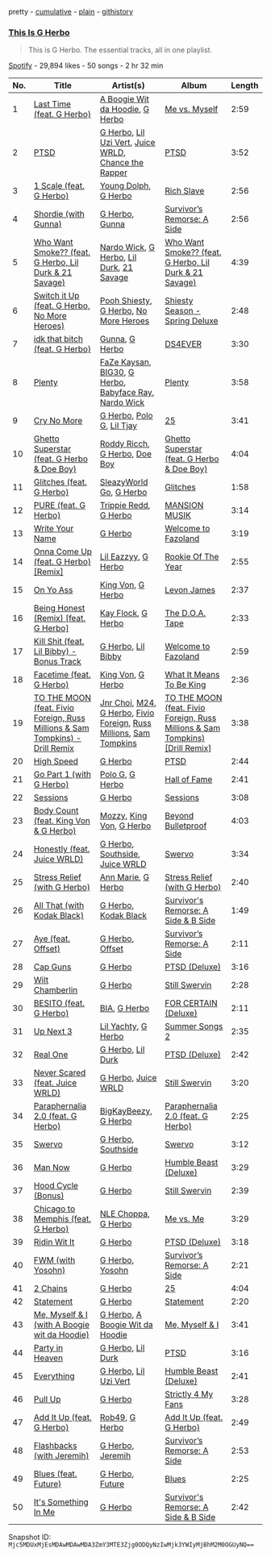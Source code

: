 pretty - [cumulative](/playlists/cumulative/37i9dQZF1DZ06evO3rtuJW.md) - [plain](/playlists/plain/37i9dQZF1DZ06evO3rtuJW) - [githistory](https://github.githistory.xyz/mackorone/spotify-playlist-archive/blob/main/playlists/plain/37i9dQZF1DZ06evO3rtuJW)

### [This Is G Herbo](https://open.spotify.com/playlist/37i9dQZF1DZ06evO3rtuJW)

> This is G Herbo\. The essential tracks, all in one playlist.

[Spotify](https://open.spotify.com/user/spotify) - 29,894 likes - 50 songs - 2 hr 32 min

| No. | Title | Artist(s) | Album | Length |
|---|---|---|---|---|
| 1 | [Last Time \(feat\. G Herbo\)](https://open.spotify.com/track/4bgfOF85wLRLtVtDeuwlNH) | [A Boogie Wit da Hoodie](https://open.spotify.com/artist/31W5EY0aAly4Qieq6OFu6I), [G Herbo](https://open.spotify.com/artist/5QdEbQJ3ylBnc3gsIASAT5) | [Me vs\. Myself](https://open.spotify.com/album/2iKQjWWBysdCf52lSiwA03) | 2:59 |
| 2 | [PTSD](https://open.spotify.com/track/1C8ux1YWLMHCenYJFiIV4Z) | [G Herbo](https://open.spotify.com/artist/5QdEbQJ3ylBnc3gsIASAT5), [Lil Uzi Vert](https://open.spotify.com/artist/4O15NlyKLIASxsJ0PrXPfz), [Juice WRLD](https://open.spotify.com/artist/4MCBfE4596Uoi2O4DtmEMz), [Chance the Rapper](https://open.spotify.com/artist/1anyVhU62p31KFi8MEzkbf) | [PTSD](https://open.spotify.com/album/14YY4ksyKkVbBsZ5TJt0Zr) | 3:52 |
| 3 | [1 Scale \(feat\. G Herbo\)](https://open.spotify.com/track/5gmkw2031VVIboYqPIjSWB) | [Young Dolph](https://open.spotify.com/artist/3HiuzBlSW7pGDXlSFMhO2g), [G Herbo](https://open.spotify.com/artist/5QdEbQJ3ylBnc3gsIASAT5) | [Rich Slave](https://open.spotify.com/album/5LURLNXIyqBHpe5vvRTKHY) | 2:56 |
| 4 | [Shordie \(with Gunna\)](https://open.spotify.com/track/6H6ZtVp6DymejLOJLdRzOI) | [G Herbo](https://open.spotify.com/artist/5QdEbQJ3ylBnc3gsIASAT5), [Gunna](https://open.spotify.com/artist/2hlmm7s2ICUX0LVIhVFlZQ) | [Survivor’s Remorse: A Side](https://open.spotify.com/album/11KPzNJd5GlFhb1R11cZVr) | 2:56 |
| 5 | [Who Want Smoke?? \(feat\. G Herbo, Lil Durk & 21 Savage\)](https://open.spotify.com/track/4yNoUQkYf1QF8iYlEzNynH) | [Nardo Wick](https://open.spotify.com/artist/0Njy6yR9LykNKYg9yE23QN), [G Herbo](https://open.spotify.com/artist/5QdEbQJ3ylBnc3gsIASAT5), [Lil Durk](https://open.spotify.com/artist/3hcs9uc56yIGFCSy9leWe7), [21 Savage](https://open.spotify.com/artist/1URnnhqYAYcrqrcwql10ft) | [Who Want Smoke?? \(feat\. G Herbo, Lil Durk & 21 Savage\)](https://open.spotify.com/album/5aSofcF0U90UxJaDr62r6X) | 4:39 |
| 6 | [Switch it Up \(feat\. G Herbo, No More Heroes\)](https://open.spotify.com/track/06BY7fb0Ztz7f7JPRWSBZ3) | [Pooh Shiesty](https://open.spotify.com/artist/5F1aAS1duwlzExnPs3l2Xe), [G Herbo](https://open.spotify.com/artist/5QdEbQJ3ylBnc3gsIASAT5), [No More Heroes](https://open.spotify.com/artist/6TsHQClbheVZTyc97g5Nc4) | [Shiesty Season \- Spring Deluxe](https://open.spotify.com/album/4Dn7V8EU84yPMe03MsefyU) | 2:48 |
| 7 | [idk that bitch \(feat\. G Herbo\)](https://open.spotify.com/track/0n56YWlnKfK1meIGHwMFWt) | [Gunna](https://open.spotify.com/artist/2hlmm7s2ICUX0LVIhVFlZQ), [G Herbo](https://open.spotify.com/artist/5QdEbQJ3ylBnc3gsIASAT5) | [DS4EVER](https://open.spotify.com/album/02uWB8Kekadkl3yGBoOOcx) | 3:30 |
| 8 | [Plenty](https://open.spotify.com/track/0jpyhIyvdVZUagbPP9IiZI) | [FaZe Kaysan](https://open.spotify.com/artist/6BgMniiBxLHe43o8nx5MIp), [BIG30](https://open.spotify.com/artist/4nZmMrwH6LxHnCzQv4IFUE), [G Herbo](https://open.spotify.com/artist/5QdEbQJ3ylBnc3gsIASAT5), [Babyface Ray](https://open.spotify.com/artist/3zZ88AwlTwfCJkowsFCvLA), [Nardo Wick](https://open.spotify.com/artist/0Njy6yR9LykNKYg9yE23QN) | [Plenty](https://open.spotify.com/album/097aY57QMnEguasSbYWyoW) | 3:58 |
| 9 | [Cry No More](https://open.spotify.com/track/1TwQ0XtQfCgcstxhpOSg7t) | [G Herbo](https://open.spotify.com/artist/5QdEbQJ3ylBnc3gsIASAT5), [Polo G](https://open.spotify.com/artist/6AgTAQt8XS6jRWi4sX7w49), [Lil Tjay](https://open.spotify.com/artist/6jGMq4yGs7aQzuGsMgVgZR) | [25](https://open.spotify.com/album/7AvdSuKYkwzJA8upKuW6zz) | 3:41 |
| 10 | [Ghetto Superstar \(feat\. G Herbo & Doe Boy\)](https://open.spotify.com/track/5QdVpZhASstTN4BBwglPz6) | [Roddy Ricch](https://open.spotify.com/artist/757aE44tKEUQEqRuT6GnEB), [G Herbo](https://open.spotify.com/artist/5QdEbQJ3ylBnc3gsIASAT5), [Doe Boy](https://open.spotify.com/artist/6aLoJJxz7MV2iZ423S8tJC) | [Ghetto Superstar \(feat\. G Herbo & Doe Boy\)](https://open.spotify.com/album/2MTfZnikwjrMJ20QSomF5j) | 4:04 |
| 11 | [Glitches \(feat\. G Herbo\)](https://open.spotify.com/track/41NdzKqZKg6i629P4UxUaO) | [SleazyWorld Go](https://open.spotify.com/artist/7FOQfJbC3e4GNoheojERnF), [G Herbo](https://open.spotify.com/artist/5QdEbQJ3ylBnc3gsIASAT5) | [Glitches](https://open.spotify.com/album/33zs2J5lgdvrtKwJwQRKOh) | 1:58 |
| 12 | [PURE \(feat\. G Herbo\)](https://open.spotify.com/track/1GOifqA2EoXqxwFB5aFrWI) | [Trippie Redd](https://open.spotify.com/artist/6Xgp2XMz1fhVYe7i6yNAax), [G Herbo](https://open.spotify.com/artist/5QdEbQJ3ylBnc3gsIASAT5) | [MANSION MUSIK](https://open.spotify.com/album/0F166z0TRwmSRuHBOId890) | 3:14 |
| 13 | [Write Your Name](https://open.spotify.com/track/1nbFaXgi6FVywm9BN4UmUt) | [G Herbo](https://open.spotify.com/artist/5QdEbQJ3ylBnc3gsIASAT5) | [Welcome to Fazoland](https://open.spotify.com/album/5T1xg0VySf2wbzswK84Lbl) | 3:19 |
| 14 | [Onna Come Up \(feat\. G Herbo\) \[Remix\]](https://open.spotify.com/track/05WPbN0RZeYj62c4VGpldv) | [Lil Eazzyy](https://open.spotify.com/artist/0rpUnzu4JIoRkKkGvdcm7b), [G Herbo](https://open.spotify.com/artist/5QdEbQJ3ylBnc3gsIASAT5) | [Rookie Of The Year](https://open.spotify.com/album/6RJcigjcQHiRUfoIhxCRcB) | 2:55 |
| 15 | [On Yo Ass](https://open.spotify.com/track/1GieuvkMLaSeu57s1BRVNP) | [King Von](https://open.spotify.com/artist/6QtgPSJPSzcnn7dPZ4VINp), [G Herbo](https://open.spotify.com/artist/5QdEbQJ3ylBnc3gsIASAT5) | [Levon James](https://open.spotify.com/album/1ZRAeQ6zsPJ5W1K3DvpRpP) | 2:37 |
| 16 | [Being Honest \(Remix\) \[feat\. G Herbo\]](https://open.spotify.com/track/2344qwORd0Q3bZhwssd2mw) | [Kay Flock](https://open.spotify.com/artist/2AMeiDbfU2vonrTkpXDKUu), [G Herbo](https://open.spotify.com/artist/5QdEbQJ3ylBnc3gsIASAT5) | [The D.O.A\. Tape](https://open.spotify.com/album/5DMfgmlbRD0HeUi5QQgOAD) | 2:33 |
| 17 | [Kill Shit \(feat\. Lil Bibby\) \- Bonus Track](https://open.spotify.com/track/4DLO89J3G62BcXy6coIukw) | [G Herbo](https://open.spotify.com/artist/5QdEbQJ3ylBnc3gsIASAT5), [Lil Bibby](https://open.spotify.com/artist/4uSN8Y3kgFNVULUWsZEAVW) | [Welcome to Fazoland](https://open.spotify.com/album/5T1xg0VySf2wbzswK84Lbl) | 2:59 |
| 18 | [Facetime \(feat\. G Herbo\)](https://open.spotify.com/track/0AfBqvVQowOxKyau7NxUWp) | [King Von](https://open.spotify.com/artist/6QtgPSJPSzcnn7dPZ4VINp), [G Herbo](https://open.spotify.com/artist/5QdEbQJ3ylBnc3gsIASAT5) | [What It Means To Be King](https://open.spotify.com/album/3nrdCjP7QGBqMEutGTtT1B) | 2:36 |
| 19 | [TO THE MOON \(feat\. Fivio Foreign, Russ Millions & Sam Tompkins\) \- Drill Remix](https://open.spotify.com/track/3rF1pPjaDjWuIUCTXpMGIv) | [Jnr Choi](https://open.spotify.com/artist/1Z25ZlGHqqlr3o1UGQOfNn), [M24](https://open.spotify.com/artist/601bmA9VRZnMVclsxG7W6T), [G Herbo](https://open.spotify.com/artist/5QdEbQJ3ylBnc3gsIASAT5), [Fivio Foreign](https://open.spotify.com/artist/14CHVeJGrR5xgUGQFV5BVM), [Russ Millions](https://open.spotify.com/artist/3FoFW2AoUGRHBacC6i4x4p), [Sam Tompkins](https://open.spotify.com/artist/04uu8U3I1h26Fp2NBkPTRZ) | [TO THE MOON \(feat\. Fivio Foreign, Russ Millions & Sam Tompkins\) \[Drill Remix\]](https://open.spotify.com/album/0ddJiwySvz540rC18Qn2aY) | 3:38 |
| 20 | [High Speed](https://open.spotify.com/track/6CibhjvNeSRJRy6XGshcZ4) | [G Herbo](https://open.spotify.com/artist/5QdEbQJ3ylBnc3gsIASAT5) | [PTSD](https://open.spotify.com/album/14YY4ksyKkVbBsZ5TJt0Zr) | 2:44 |
| 21 | [Go Part 1 \(with G Herbo\)](https://open.spotify.com/track/1EnWTwagv0XR5OJ51WMdzj) | [Polo G](https://open.spotify.com/artist/6AgTAQt8XS6jRWi4sX7w49), [G Herbo](https://open.spotify.com/artist/5QdEbQJ3ylBnc3gsIASAT5) | [Hall of Fame](https://open.spotify.com/album/7KSf6p0G0mZd7j60etVTwT) | 2:41 |
| 22 | [Sessions](https://open.spotify.com/track/03gHIjYCwrOia5nNwg7jmT) | [G Herbo](https://open.spotify.com/artist/5QdEbQJ3ylBnc3gsIASAT5) | [Sessions](https://open.spotify.com/album/7yaedwQjo5ai0h1EEI9ymx) | 3:08 |
| 23 | [Body Count \(feat\. King Von & G Herbo\)](https://open.spotify.com/track/30AW1wD8qK1Bqw3Z44xs3f) | [Mozzy](https://open.spotify.com/artist/4AA474G2hRfrHyGrfyDseO), [King Von](https://open.spotify.com/artist/6QtgPSJPSzcnn7dPZ4VINp), [G Herbo](https://open.spotify.com/artist/5QdEbQJ3ylBnc3gsIASAT5) | [Beyond Bulletproof](https://open.spotify.com/album/3Ud5r7QHfMF1UhH8a5M1cH) | 4:03 |
| 24 | [Honestly \(feat\. Juice WRLD\)](https://open.spotify.com/track/1UF7rVR5zDEKLBcFtbumOY) | [G Herbo](https://open.spotify.com/artist/5QdEbQJ3ylBnc3gsIASAT5), [Southside](https://open.spotify.com/artist/23DYJsw4uSCguIqiTIDtcN), [Juice WRLD](https://open.spotify.com/artist/4MCBfE4596Uoi2O4DtmEMz) | [Swervo](https://open.spotify.com/album/2mHjXCn5dRDvuXlJq95mzE) | 3:34 |
| 25 | [Stress Relief \(with G Herbo\)](https://open.spotify.com/track/3furL4HLywxNWxxfTB7wVJ) | [Ann Marie](https://open.spotify.com/artist/3feB1IF85It42sebtWSqws), [G Herbo](https://open.spotify.com/artist/5QdEbQJ3ylBnc3gsIASAT5) | [Stress Relief \(with G Herbo\)](https://open.spotify.com/album/6AGBXSBIDKCAuRYZIXOBMi) | 2:40 |
| 26 | [All That \(with Kodak Black\)](https://open.spotify.com/track/4pE1289TEn8kZ87N08lPOp) | [G Herbo](https://open.spotify.com/artist/5QdEbQJ3ylBnc3gsIASAT5), [Kodak Black](https://open.spotify.com/artist/46SHBwWsqBkxI7EeeBEQG7) | [Survivor's Remorse: A Side & B Side](https://open.spotify.com/album/7i1M24FtpfeRmaztP15sDU) | 1:49 |
| 27 | [Aye \(feat\. Offset\)](https://open.spotify.com/track/3O0W0PorDwqsEuZRl7A9Pi) | [G Herbo](https://open.spotify.com/artist/5QdEbQJ3ylBnc3gsIASAT5), [Offset](https://open.spotify.com/artist/4DdkRBBYG6Yk9Ka8tdJ9BW) | [Survivor’s Remorse: A Side](https://open.spotify.com/album/11KPzNJd5GlFhb1R11cZVr) | 2:11 |
| 28 | [Cap Guns](https://open.spotify.com/track/7I2XiD0oUxwwcTemm2ftFG) | [G Herbo](https://open.spotify.com/artist/5QdEbQJ3ylBnc3gsIASAT5) | [PTSD \(Deluxe\)](https://open.spotify.com/album/19trhRvgk1m0PnD3kmMKLY) | 3:16 |
| 29 | [Wilt Chamberlin](https://open.spotify.com/track/3t4ElXlTaOv5pFZmJBLh06) | [G Herbo](https://open.spotify.com/artist/5QdEbQJ3ylBnc3gsIASAT5) | [Still Swervin](https://open.spotify.com/album/7EHKnNdskf0X7Swu43CKnV) | 2:28 |
| 30 | [BESITO \(feat\. G Herbo\)](https://open.spotify.com/track/1JTJws1FmfNRrF90bns0TT) | [BIA](https://open.spotify.com/artist/6veh5zbFpm31XsPdjBgPER), [G Herbo](https://open.spotify.com/artist/5QdEbQJ3ylBnc3gsIASAT5) | [FOR CERTAIN \(Deluxe\)](https://open.spotify.com/album/76j8Cihag4ps0oykYSo0Bc) | 2:11 |
| 31 | [Up Next 3](https://open.spotify.com/track/2uCncSbMLOMF6rlA2ThdGO) | [Lil Yachty](https://open.spotify.com/artist/6icQOAFXDZKsumw3YXyusw), [G Herbo](https://open.spotify.com/artist/5QdEbQJ3ylBnc3gsIASAT5) | [Summer Songs 2](https://open.spotify.com/album/1Ea4UfFW7K1UzbjkDVaPri) | 2:35 |
| 32 | [Real One](https://open.spotify.com/track/2rBQUcuBP89PonXz4A9QJh) | [G Herbo](https://open.spotify.com/artist/5QdEbQJ3ylBnc3gsIASAT5), [Lil Durk](https://open.spotify.com/artist/3hcs9uc56yIGFCSy9leWe7) | [PTSD \(Deluxe\)](https://open.spotify.com/album/19trhRvgk1m0PnD3kmMKLY) | 2:42 |
| 33 | [Never Scared \(feat\. Juice WRLD\)](https://open.spotify.com/track/6D2RIkzcbQ5JT99JA0eVgi) | [G Herbo](https://open.spotify.com/artist/5QdEbQJ3ylBnc3gsIASAT5), [Juice WRLD](https://open.spotify.com/artist/4MCBfE4596Uoi2O4DtmEMz) | [Still Swervin](https://open.spotify.com/album/7EHKnNdskf0X7Swu43CKnV) | 3:20 |
| 34 | [Paraphernalia 2.0 \(feat\. G Herbo\)](https://open.spotify.com/track/5vGKgOsISQNVqAjIRwdry5) | [BigKayBeezy](https://open.spotify.com/artist/4wpwsRGyik5kVa8fG37Q50), [G Herbo](https://open.spotify.com/artist/5QdEbQJ3ylBnc3gsIASAT5) | [Paraphernalia 2.0 \(feat\. G Herbo\)](https://open.spotify.com/album/5salZxwbYxM9BF54yeI6vf) | 2:25 |
| 35 | [Swervo](https://open.spotify.com/track/1jzCbckrl7q2fELDrvkyCS) | [G Herbo](https://open.spotify.com/artist/5QdEbQJ3ylBnc3gsIASAT5), [Southside](https://open.spotify.com/artist/23DYJsw4uSCguIqiTIDtcN) | [Swervo](https://open.spotify.com/album/2mHjXCn5dRDvuXlJq95mzE) | 3:12 |
| 36 | [Man Now](https://open.spotify.com/track/6e8qzxdh2JPbPqGCUXva59) | [G Herbo](https://open.spotify.com/artist/5QdEbQJ3ylBnc3gsIASAT5) | [Humble Beast \(Deluxe\)](https://open.spotify.com/album/46Shwm91xl9opm3MadNEGn) | 3:29 |
| 37 | [Hood Cycle \(Bonus\)](https://open.spotify.com/track/5vaJVMWz7VHcGjYcfdwXvb) | [G Herbo](https://open.spotify.com/artist/5QdEbQJ3ylBnc3gsIASAT5) | [Still Swervin](https://open.spotify.com/album/7EHKnNdskf0X7Swu43CKnV) | 2:39 |
| 38 | [Chicago to Memphis \(feat\. G Herbo\)](https://open.spotify.com/track/2mNoak5bp3xjAOAWgWtLrS) | [NLE Choppa](https://open.spotify.com/artist/0ErzCpIMyLcjPiwT4elrtZ), [G Herbo](https://open.spotify.com/artist/5QdEbQJ3ylBnc3gsIASAT5) | [Me vs\. Me](https://open.spotify.com/album/4KrQSZfzmxp0aftaBZj7m3) | 3:29 |
| 39 | [Ridin Wit It](https://open.spotify.com/track/4qgiNIcSGkBy2AQe6ueIRn) | [G Herbo](https://open.spotify.com/artist/5QdEbQJ3ylBnc3gsIASAT5) | [PTSD \(Deluxe\)](https://open.spotify.com/album/19trhRvgk1m0PnD3kmMKLY) | 3:18 |
| 40 | [FWM \(with Yosohn\)](https://open.spotify.com/track/6FgLgiZfogBrRLUKTL9DpW) | [G Herbo](https://open.spotify.com/artist/5QdEbQJ3ylBnc3gsIASAT5), [Yosohn](https://open.spotify.com/artist/28X3uK2mhWGNFwFy145ZD4) | [Survivor’s Remorse: A Side](https://open.spotify.com/album/11KPzNJd5GlFhb1R11cZVr) | 2:21 |
| 41 | [2 Chains](https://open.spotify.com/track/6zpoUJVDLVTDGOqGM356Iq) | [G Herbo](https://open.spotify.com/artist/5QdEbQJ3ylBnc3gsIASAT5) | [25](https://open.spotify.com/album/7AvdSuKYkwzJA8upKuW6zz) | 4:04 |
| 42 | [Statement](https://open.spotify.com/track/79lRUyyy0iwWRkbFFNJ95S) | [G Herbo](https://open.spotify.com/artist/5QdEbQJ3ylBnc3gsIASAT5) | [Statement](https://open.spotify.com/album/5VAilvKAeXaLbgfQAFIDeQ) | 2:20 |
| 43 | [Me, Myself & I \(with A Boogie wit da Hoodie\)](https://open.spotify.com/track/02sYTqX64iVIIHCNA9hWyh) | [G Herbo](https://open.spotify.com/artist/5QdEbQJ3ylBnc3gsIASAT5), [A Boogie Wit da Hoodie](https://open.spotify.com/artist/31W5EY0aAly4Qieq6OFu6I) | [Me, Myself & I](https://open.spotify.com/album/1DPEBGUF1in1fQwA5VoQsL) | 3:41 |
| 44 | [Party in Heaven](https://open.spotify.com/track/0nSwqwNqNUlNgpPJ4GDAMm) | [G Herbo](https://open.spotify.com/artist/5QdEbQJ3ylBnc3gsIASAT5), [Lil Durk](https://open.spotify.com/artist/3hcs9uc56yIGFCSy9leWe7) | [PTSD](https://open.spotify.com/album/14YY4ksyKkVbBsZ5TJt0Zr) | 3:16 |
| 45 | [Everything](https://open.spotify.com/track/4HNFreT8wNv9oOFC5RQew9) | [G Herbo](https://open.spotify.com/artist/5QdEbQJ3ylBnc3gsIASAT5), [Lil Uzi Vert](https://open.spotify.com/artist/4O15NlyKLIASxsJ0PrXPfz) | [Humble Beast \(Deluxe\)](https://open.spotify.com/album/46Shwm91xl9opm3MadNEGn) | 2:41 |
| 46 | [Pull Up](https://open.spotify.com/track/4QgtGpNXs1v2UFz1VuCvWB) | [G Herbo](https://open.spotify.com/artist/5QdEbQJ3ylBnc3gsIASAT5) | [Strictly 4 My Fans](https://open.spotify.com/album/5XLw4dnwqajOACwT2MN2d0) | 3:28 |
| 47 | [Add It Up \(feat\. G Herbo\)](https://open.spotify.com/track/63CppbO1NyPUpnMHJ5lYDo) | [Rob49](https://open.spotify.com/artist/1jBoSSrbz9n4ehQWA4cZgB), [G Herbo](https://open.spotify.com/artist/5QdEbQJ3ylBnc3gsIASAT5) | [Add It Up \(feat\. G Herbo\)](https://open.spotify.com/album/0jhDS6QHDbWLapC8gifh9n) | 2:49 |
| 48 | [Flashbacks \(with Jeremih\)](https://open.spotify.com/track/3s01d9z41qw037YXOPlQqd) | [G Herbo](https://open.spotify.com/artist/5QdEbQJ3ylBnc3gsIASAT5), [Jeremih](https://open.spotify.com/artist/3KV3p5EY4AvKxOlhGHORLg) | [Survivor’s Remorse: A Side](https://open.spotify.com/album/11KPzNJd5GlFhb1R11cZVr) | 2:53 |
| 49 | [Blues \(feat\. Future\)](https://open.spotify.com/track/28gBJ6GG1orRuc4Ck3y45n) | [G Herbo](https://open.spotify.com/artist/5QdEbQJ3ylBnc3gsIASAT5), [Future](https://open.spotify.com/artist/1RyvyyTE3xzB2ZywiAwp0i) | [Blues](https://open.spotify.com/album/7yf3T5Ga0DpWFjqzoMkXK2) | 2:25 |
| 50 | [It's Something In Me](https://open.spotify.com/track/6s3JnDyFFq4VX5yFDZL7je) | [G Herbo](https://open.spotify.com/artist/5QdEbQJ3ylBnc3gsIASAT5) | [Survivor's Remorse: A Side & B Side](https://open.spotify.com/album/7i1M24FtpfeRmaztP15sDU) | 2:42 |

Snapshot ID: `Mjc5MDUxMjEsMDAwMDAwMDA3ZmY3MTE3Zjg0ODQyNzIwMjk3YWIyMjBhM2M0OGUyNQ==`
